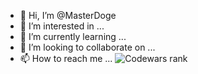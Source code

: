 - 👋 Hi, I’m @MasterDoge
- 👀 I’m interested in ...
- 🌱 I’m currently learning ...
- 💞️ I’m looking to collaborate on ...
- 📫 How to reach me ...
![Codewars rank](https://www.codewars.com/users/stefansalajan/badges/large?theme=dark_mode)

<!---
MasterDoge/MasterDoge is a ✨ special ✨ repository because its `README.md` (this file) appears on your GitHub profile.
You can click the Preview link to take a look at your changes.
--->
